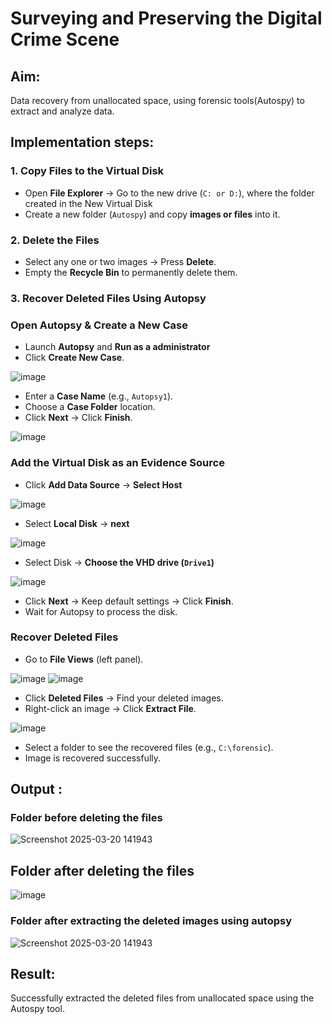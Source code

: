 # Surveying and Preserving the Digital Crime Scene

## **Aim:**
Data recovery from unallocated space, using forensic tools(Autospy) to extract and analyze data.

## **Implementation steps:**

### **1. Copy Files to the Virtual Disk**  
- Open **File Explorer** → Go to the new drive (`C: or D:`), where the folder created in the New Virtual Disk
- Create a new folder (`Autospy`) and copy **images or files** into it.  

### **2. Delete the Files**  
- Select any one or two images → Press **Delete**.  
- Empty the **Recycle Bin** to permanently delete them.  

### **3. Recover Deleted Files Using Autopsy**  
### **Open Autopsy & Create a New Case** 

- Launch **Autopsy** and **Run as a administrator**  
- Click **Create New Case**.  

![image](https://github.com/user-attachments/assets/bb846afa-f60d-4cd9-80c5-a7005ca1a49a)


- Enter a **Case Name** (e.g., `Autopsy1`).  
- Choose a **Case Folder** location.  
- Click **Next** → Click **Finish**.  

![image](https://github.com/user-attachments/assets/ec41e1d7-d355-4a5d-ac99-06d3022148ba)


### **Add the Virtual Disk as an Evidence Source**  
- Click **Add Data Source**  → **Select Host**

![image](https://github.com/user-attachments/assets/24272597-da31-4605-9b3f-38308b4c1c5a)


- Select **Local Disk** → **next** 

![image](https://github.com/user-attachments/assets/ce2135ef-2792-4ba4-b436-79194567b234)


- Select Disk → **Choose the VHD drive (`Drive1`)**

![image](https://github.com/user-attachments/assets/79e9d500-9a12-41c6-bb30-2ed4b9dc4b10)


- Click **Next** → Keep default settings → Click **Finish**.  
- Wait for Autopsy to process the disk.  

### **Recover Deleted Files**  
- Go to **File Views** (left panel).  

![image](https://github.com/user-attachments/assets/196f2db5-6a50-4277-a613-e74b45b7de68)
![image](https://github.com/user-attachments/assets/c0ec2e18-bbb7-43f2-be24-18d0172cece8)




- Click **Deleted Files** → Find your deleted images.  
- Right-click an image → Click **Extract File**.  

![image](https://github.com/user-attachments/assets/8d1190d2-efcb-45ba-892f-7d93cc522f01)


- Select a folder to see the recovered files (e.g., `C:\forensic`).  
- Image is recovered successfully.



## Output :
### Folder before deleting the files
![Screenshot 2025-03-20 141943](https://github.com/user-attachments/assets/4cf1c400-c023-4dde-b4ed-5c542bbd112e)

## Folder after deleting the files
![image](https://github.com/user-attachments/assets/f8f95886-15d7-4bc2-bde7-33d9aca7bb2e)




### Folder after extracting the deleted images using autopsy
![Screenshot 2025-03-20 141943](https://github.com/user-attachments/assets/30a36a23-bd77-4120-9107-478255a5a155)

## Result:
Successfully extracted the deleted files from unallocated space using the Autospy tool.
